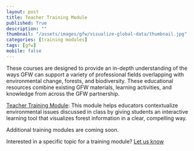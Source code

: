 ```yaml
---
layout: post
title: Teacher Training Module
published: True
description: ""
thumbnail: "/assets/images/gfw/visualize-global-data/thumbnail.jpg"
categories: [training modules]
tags: [gfw]
mobile: false
---
```



<div id="desktopContent" class="content">
  <p>These courses are designed to provide an in-depth understanding of the ways GFW can support a variety of professional fields overlapping with environmental change, forests, and biodiversity. These educational resources combine existing GFW materials, learning activities, and knowledge from across the GFW partnership.</p>
  <p><a href="http://bit.ly/GFW-education" target="_blank">Teacher Training Module</a>: This module helps educators contextualize environmental issues discussed in class by giving students an interactive learning tool that visualizes forest information in a clear, compelling way.</p>
  <p>Additional training modules are coming soon.</p>
  <p>Interested in a specific topic for a training module? <a href="mailto:gfw@wri.org" target="_blank">Let us know</a></p>
</div>
